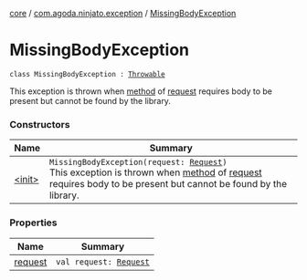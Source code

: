 [core](../../index.md) / [com.agoda.ninjato.exception](../index.md) / [MissingBodyException](./index.md)

# MissingBodyException

`class MissingBodyException : `[`Throwable`](https://kotlinlang.org/api/latest/jvm/stdlib/kotlin/-throwable/index.html)

This exception is thrown when [method](../../com.agoda.ninjato.http/-method/index.md) of [request](../../com.agoda.ninjato.http/-request/index.md)
requires body to be present but cannot be found by the library.

### Constructors

| Name | Summary |
|---|---|
| [&lt;init&gt;](-init-.md) | `MissingBodyException(request: `[`Request`](../../com.agoda.ninjato.http/-request/index.md)`)`<br>This exception is thrown when [method](../../com.agoda.ninjato.http/-method/index.md) of [request](../../com.agoda.ninjato.http/-request/index.md) requires body to be present but cannot be found by the library. |

### Properties

| Name | Summary |
|---|---|
| [request](request.md) | `val request: `[`Request`](../../com.agoda.ninjato.http/-request/index.md) |
